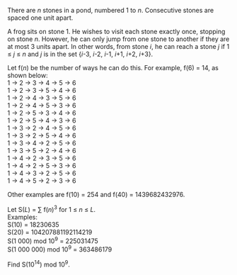 <p>There are <var>n</var> stones in a pond, numbered 1 to <var>n</var>. Consecutive stones are spaced one unit apart.</p>

<p>A frog sits on stone 1. He wishes to visit each stone exactly once, stopping on stone <var>n</var>. However, he can only jump from one stone to another if they are at most 3 units apart. In other words, from stone <var>i</var>, he can reach a stone <var>j</var> if 1 ≤ <var>j</var> ≤ <var>n</var> and <var>j</var> is in the set {<var>i</var>-3, <var>i</var>-2, <var>i</var>-1, <var>i</var>+1, <var>i</var>+2, <var>i</var>+3}.</p>

<p>Let f(<var>n</var>) be the number of ways he can do this. For example, f(6) = 14, as shown below:<br />
1 → 2 → 3 → 4 → 5 → 6 <br />
1 → 2 → 3 → 5 → 4 → 6 <br />
1 → 2 → 4 → 3 → 5 → 6 <br />
1 → 2 → 4 → 5 → 3 → 6 <br />
1 → 2 → 5 → 3 → 4 → 6 <br />
1 → 2 → 5 → 4 → 3 → 6 <br />
1 → 3 → 2 → 4 → 5 → 6 <br />
1 → 3 → 2 → 5 → 4 → 6 <br />
1 → 3 → 4 → 2 → 5 → 6 <br />
1 → 3 → 5 → 2 → 4 → 6 <br />
1 → 4 → 2 → 3 → 5 → 6 <br />
1 → 4 → 2 → 5 → 3 → 6 <br />
1 → 4 → 3 → 2 → 5 → 6 <br />
1 → 4 → 5 → 2 → 3 → 6</p>

<p>Other examples are f(10) = 254 and f(40) = 1439682432976.</p>

<p>Let S(<var>L</var>) = ∑ f(<var>n</var>)<sup>3</sup> for 1 ≤ <var>n</var> ≤ <var>L</var>.<br />
Examples:<br />
S(10) = 18230635<br />
S(20) = 104207881192114219<br />
S(1 000) mod 10<sup>9</sup> = 225031475<br />
S(1 000 000) mod 10<sup>9</sup> = 363486179</p>

<p>Find S(10<sup>14</sup>) mod 10<sup>9</sup>.</p>


